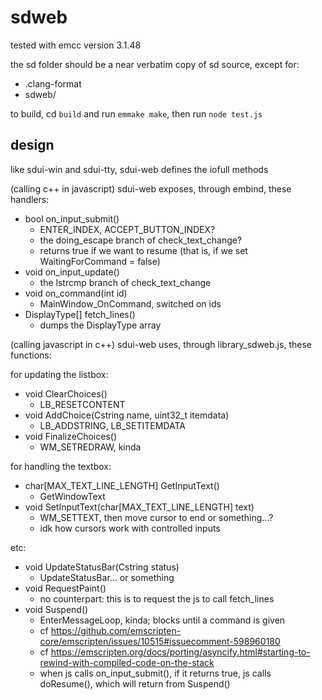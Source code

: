 # sdweb

tested with emcc version 3.1.48

the sd folder should be a near verbatim copy of sd source, except for:
- .clang-format
- sdweb/

to build, cd `build` and run `emmake make`, then run `node test.js`

## design

like sdui-win and sdui-tty, sdui-web defines the iofull methods

(calling c++ in javascript)
sdui-web exposes, through embind, these handlers:

- bool on_input_submit()
    - ENTER_INDEX, ACCEPT_BUTTON_INDEX?
    - the doing_escape branch of check_text_change?
    - returns true if we want to resume (that is, if we set WaitingForCommand = false)
- void on_input_update()
    - the lstrcmp branch of check_text_change
- void on_command(int id)
    - MainWindow_OnCommand, switched on ids
- DisplayType[] fetch_lines()
    - dumps the DisplayType array

(calling javascript in c++)
sdui-web uses, through library_sdweb.js, these functions:

for updating the listbox:
- void ClearChoices()
    - LB_RESETCONTENT
- void AddChoice(Cstring name, uint32_t itemdata)
    - LB_ADDSTRING, LB_SETITEMDATA
- void FinalizeChoices()
    - WM_SETREDRAW, kinda

for handling the textbox:
- char[MAX_TEXT_LINE_LENGTH] GetInputText()
    - GetWindowText
- void SetInputText(char[MAX_TEXT_LINE_LENGTH] text)
    - WM_SETTEXT, then move cursor to end or something...?
    - idk how cursors work with controlled inputs

etc:
- void UpdateStatusBar(Cstring status)
    - UpdateStatusBar... or something
- void RequestPaint()
    - no counterpart: this is to request the js to call fetch_lines
- void Suspend()
    - EnterMessageLoop, kinda; blocks until a command is given
    - cf https://github.com/emscripten-core/emscripten/issues/10515#issuecomment-598960180
    - cf https://emscripten.org/docs/porting/asyncify.html#starting-to-rewind-with-compiled-code-on-the-stack
    - when js calls on_input_submit(), if it returns true, js calls doResume(), which will return from Suspend()
